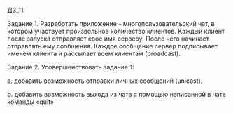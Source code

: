 ДЗ_11

Задание 1. Разработать приложение - многопользовательский чат, в котором участвует произвольное 
количество клиентов. Каждый клиент после запуска отправляет свое имя серверу. После чего начинает 
отправлять ему сообщения. Каждое сообщение сервер подписывает именем клиента и рассылает всем 
клиентам (broadcast).

Задание 2.  Усовершенствовать задание 1:

a.      добавить возможность отправки личных сообщений (unicast).

b.      добавить возможность выхода из чата с помощью написанной в чате команды «quit»